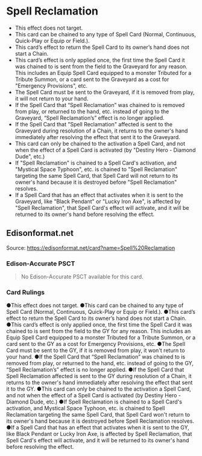 # Spell Reclamation

*   This effect does not target.
*   This card can be chained to any type of Spell Card (Normal, Continuous, Quick-Play or Equip or Field.).
*   This card’s effect to return the Spell Card to its owner’s hand does not start a Chain.
*   This card’s effect is only applied once, the first time the Spell Card it was chained to is sent from the field to the Graveyard for any reason. This includes an Equip Spell Card equipped to a monster Tributed for a Tribute Summon, or a card sent to the Graveyard as a cost for "Emergency Provisions", etc.
*   The Spell Card must be sent to the Graveyard, if it is removed from play, it will not return to your hand.
*   If the Spell Card that “Spell Reclamation” was chained to is removed from play, or returned to the hand, etc. instead of going to the Graveyard, “Spell Reclamation’s” effect is no longer applied.
*   If the Spell Card that "Spell Reclamation" affected is sent to the Graveyard during resolution of a Chain, it returns to the owner's hand immediately after resolving the effect that sent it to the Graveyard.
*   This card can only be chained to the activation a Spell Card, and not when the effect of a Spell Card is activated (by "Destiny Hero - Diamond Dude", etc.)
*   If "Spell Reclamation" is chained to a Spell Card's activation, and "Mystical Space Typhoon", etc. is chained to "Spell Reclamation" targeting the same Spell Card, that Spell Card will not return to its owner's hand because it is destroyed before "Spell Reclamation" resolves.
*   If a Spell Card that has an effect that activates when it is sent to the Graveyard, like "Black Pendant" or "Lucky Iron Axe", is affected by "Spell Reclamation", that Spell Card's effect will activate, and it will be returned to its owner's hand before resolving the effect.

## Edisonformat.net

Source: https://edisonformat.net/card?name=Spell%20Reclamation

### Edison-Accurate PSCT

> No Edison-Accurate PSCT available for this card.

### Card Rulings

●This effect does not target.
●This card can be chained to any type of Spell Card (Normal, Continuous, Quick-Play or Equip or Field.).
●This card’s effect to return the Spell Card to its owner’s hand does not start a Chain.
●This card’s effect is only applied once, the first time the Spell Card it was chained to is sent from the field to the GY for any reason. This includes an Equip Spell Card equipped to a monster Tributed for a Tribute Summon, or a card sent to the GY as a cost for Emergency Provisions, etc.
●The Spell Card must be sent to the GY, if it is removed from play, it won't return to your hand.
●If the Spell Card that “Spell Reclamation” was chained to is removed from play, or returned to the hand, etc. instead of going to the GY, “Spell Reclamation’s” effect is no longer applied.
●If the Spell Card that Spell Reclamation affected is sent to the GY during resolution of a Chain, it returns to the owner's hand immediately after resolving the effect that sent it to the GY.
●This card can only be chained to the activation a Spell Card, and not when the effect of a Spell Card is activated (by Destiny Hero - Diamond Dude, etc.)
●If Spell Reclamation is chained to a Spell Card's activation, and Mystical Space Typhoon, etc. is chained to Spell Reclamation targeting the same Spell Card, that Spell Card won't return to its owner's hand because it is destroyed before Spell Reclamation resolves.
●If a Spell Card that has an effect that activates when it is sent to the GY, like Black Pendant or Lucky Iron Axe, is affected by Spell Reclamation, that Spell Card's effect will activate, and it will be returned to its owner's hand before resolving the effect.
            